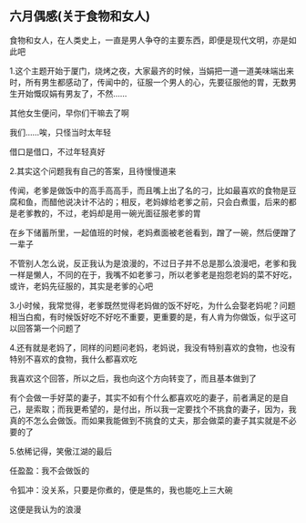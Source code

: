 ## 六月偶感(关于食物和女人) ##

食物和女人，在人类史上，一直是男人争夺的主要东西，即便是现代文明，亦是如此吧

 

1.这个主题开始于厦门，烧烤之夜，大家最齐的时候，当娟把一道一道美味端出来时，所有男生都感动了，传闻中的，征服一个男人的心，先要征服他的胃，无数男生开始慨叹娟有男友了，不然……

 

其他女生便问，早你们干嘛去了啊

 

我们……唉，只怪当时太年轻

 

借口是借口，不过年轻真好

 

2.其实这个问题我有自己的答案，且待慢慢道来

 

传闻，老爹是做饭中的高手高高手，而且嘴上出了名的刁，比如最喜欢的食物是豆腐和鱼，而醋他说决计不沾的；相反，老妈嫁给老爹之前，只会白煮蛋，后来的都是老爹教的，不过，老妈却是用一碗光面征服老爹的胃

 

在乡下储蓄所里，一起值班的时候，老妈煮面被老爸看到，蹭了一碗，然后便蹭了一辈子

 

不管别人怎么说，反正我认为是浪漫的，不过日子并不总是那么浪漫吧，老爹和我一样是懒人，不同的在于，我嘴不如老爹刁，所以老爹老是抱怨老妈的菜不好吃，或许，老妈先征服的，其实是老爹的心吧

 

3.小时候，我常觉得，老爹既然觉得老妈做的饭不好吃，为什么会娶老妈呢？问题相当白痴，有时候饭好吃不好吃不重要，更重要的是，有人肯为你做饭，似乎这可以回答第一个问题了

 

4.还有就是老妈了，同样的问题问老妈，老妈说，我没有特别喜欢的食物，也没有特别不喜欢的食物，我什么都喜欢吃

 

我喜欢这个回答，所以之后，我也向这个方向转变了，而且基本做到了

 

有个会做一手好菜的妻子，其实不如有个什么都喜欢吃的妻子，前者满足的是自己，是索取；而我更希望的，是付出，所以我一定要找个不挑食的妻子，因为，我真的不怎么会做饭。而如果我能做到不挑食的丈夫，那会做菜的妻子其实就是不必要的了

 

5.依稀记得，笑傲江湖的最后

 

任盈盈：我不会做饭的

 

令狐冲：没关系，只要是你煮的，便是焦的，我也能吃上三大碗

 

这便是我认为的浪漫


